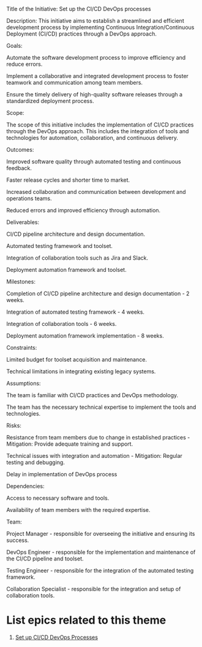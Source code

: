 Title of the Initiative: Set up the CI/CD DevOps processes

Description: This initiative aims to establish a streamlined and efficient development process by implementing Continuous Integration/Continuous Deployment (CI/CD) practices through a DevOps approach.

Goals:

Automate the software development process to improve efficiency and reduce errors.

Implement a collaborative and integrated development process to foster teamwork and communication among team members.

Ensure the timely delivery of high-quality software releases through a standardized deployment process.

Scope:

The scope of this initiative includes the implementation of CI/CD practices through the DevOps approach. This includes the integration of tools and technologies for automation, collaboration, and continuous delivery.

Outcomes:

Improved software quality through automated testing and continuous feedback.

Faster release cycles and shorter time to market.

Increased collaboration and communication between development and operations teams.

Reduced errors and improved efficiency through automation.

Deliverables:

CI/CD pipeline architecture and design documentation.

Automated testing framework and toolset.

Integration of collaboration tools such as Jira and Slack.

Deployment automation framework and toolset.

Milestones:

Completion of CI/CD pipeline architecture and design documentation - 2 weeks.

Integration of automated testing framework - 4 weeks.

Integration of collaboration tools - 6 weeks.

Deployment automation framework implementation - 8 weeks.

Constraints:

Limited budget for toolset acquisition and maintenance.

Technical limitations in integrating existing legacy systems.

Assumptions:

The team is familiar with CI/CD practices and DevOps methodology.

The team has the necessary technical expertise to implement the tools and technologies.

Risks:

Resistance from team members due to change in established practices - Mitigation: Provide adequate training and support.

Technical issues with integration and automation - Mitigation: Regular testing and debugging.

Delay in implementation of DevOps process

Dependencies:

Access to necessary software and tools.

Availability of team members with the required expertise.

Team:

Project Manager - responsible for overseeing the initiative and ensuring its success.

DevOps Engineer - responsible for the implementation and maintenance of the CI/CD pipeline and toolset.

Testing Engineer - responsible for the integration of the automated testing framework.

Collaboration Specialist - responsible for the integration and setup of collaboration tools.

# List epics related to this theme

1. [Set up CI/CD DevOps Processes](https://github.com/steveechan/mywebclass-agile-docs/blob/main/documentation/templates/theme/initiatives/epics/epic_template5.md)
